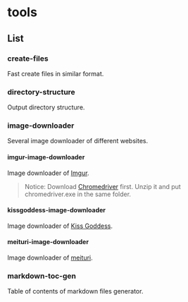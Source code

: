 # tools

## List

### create-files

Fast create files in similar format.

### directory-structure

Output directory structure.

### image-downloader

Several image downloader of different websites.

#### imgur-image-downloader

Image downloader of [Imgur](https://imgur.com/).

>    Notice: Download [Chromedriver](https://chromedriver.chromium.org/downloads) first. Unzip it and put chromedriver.exe in the same folder.

####  kissgoddess-image-downloader

Image downloader of [Kiss Goddess](https://kissgoddess.com/).

####  meituri-image-downloader

Image downloader of [meituri](https://www.meituri.com/).

### markdown-toc-gen

Table of contents of markdown files generator.

## License

MIT License.
